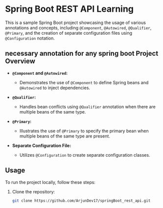 # Spring Boot REST API Learning

This is a sample Spring Boot project showcasing the usage of various annotations and concepts, including `@Component`, `@Autowired`, `@Qualifier`, `@Primary`, and the creation of separate configuration files using `@Configuration` notation.

## necessary annotation for any spring boot Project Overview

- **`@Component` and `@Autowired`:** 
  - Demonstrates the use of `@Component` to define Spring beans and `@Autowired` to inject dependencies.


- **`@Qualifier`:**
  - Handles bean conflicts using `@Qualifier` annotation when there are multiple beans of the same type.
 

- **`@Primary`:**
  - Illustrates the use of `@Primary` to specify the primary bean when multiple beans of the same type are present.
 

- **Separate Configuration File:**
  - Utilizes `@Configuration` to create separate configuration classes.
  

## Usage

To run the project locally, follow these steps:

1. Clone the repository:
   ```bash
   git clone https://github.com/ArjunDev17/springBoot_rest_api.git

